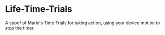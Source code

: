# Life-Time-Trials
A spoof of Mario's Time Trials for taking action, using your device motion to stop the timer.
